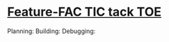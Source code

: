 # [Feature-FAC TIC tack TOE](https://suda94.github.io/Feature-FAC/)
Planning:
Building:
Debugging:


